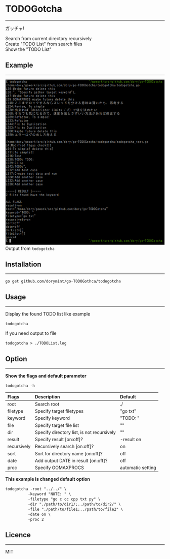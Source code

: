 # TODOGotcha
---
ガッチャ!  

Search from current directory recursively  
Create "TODO List" from search files  
Show the "TODO List"  

## Example
---
![gothca](./gotcha.png "gotcha")  
Output from ```todogotcha```  

## Installation
---
```
go get github.com/dorymint/go-TODOGothca/todogotcha
```

## Usage
---
Display the found TODO list like example
```
todogotcha
```

If you need output to file
```
todogotcha > ./TODOList.log
```

## Option
---
**Show the flags and default parameter**
```
todogotcha -h
```

| Flags | Description | Default |
| :---- | :---------- | :------ |
| root  | Search root | ./ |
| filetype | Specify target filetypes | "go txt" |
| keyword | Specify keyword | "TODO: " |
| file | Specify target file list | "" |
| dir | Specify directory list, is not recursively | "" |
| result | Specify result [on:off]? | -result on |
| recursively | Recursively search [on:off]? | on |
| sort | Sort for directory name [on:off]? | off |
| date | Add output DATE in result [on:off]? | off |
| proc | Specify GOMAXPROCS | automatic setting |

**This example is changed default option**
```
todogotcha -root "../../" \
          -keyword "NOTE: " \
          -filetype "go c cc cpp txt py" \
          -dir "./path/to/dir1/;../path/to/dir2/" \
          -file "./path/to/file1;../path/to/file2" \
          -date on \
          -proc 2
```

## Licence
---
MIT
